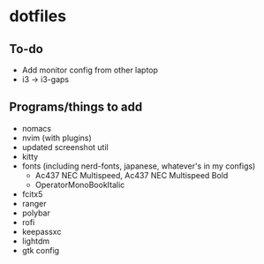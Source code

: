 # dotfiles
## To-do
* Add monitor config from other laptop
* i3 -> i3-gaps
## Programs/things to add
* nomacs
* nvim (with plugins)
* updated screenshot util
* kitty
* fonts (including nerd-fonts, japanese, whatever's in my configs)
  * Ac437 NEC Multispeed, Ac437 NEC Multispeed Bold
  * OperatorMonoBookItalic
* fcitx5
* ranger
* polybar
* rofi
* keepassxc
* lightdm
* gtk config

